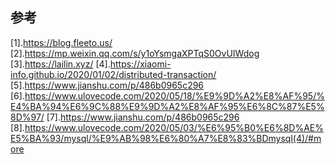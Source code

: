 ## 参考
[1].https://blog.fleeto.us/ 
[2].https://mp.weixin.qq.com/s/y1oYsmgaXPTqS0OvUIWdog
[3].https://lailin.xyz/
[4].https://xiaomi-info.github.io/2020/01/02/distributed-transaction/
[5].https://www.jianshu.com/p/486b0965c296
[6].https://www.ulovecode.com/2020/05/18/%E9%9D%A2%E8%AF%95/%E4%BA%94%E6%9C%88%E9%9D%A2%E8%AF%95%E6%8C%87%E5%8D%97/
[7].https://www.jianshu.com/p/486b0965c296
[8].https://www.ulovecode.com/2020/05/03/%E6%95%B0%E6%8D%AE%E5%BA%93/mysql/%E9%AB%98%E6%80%A7%E8%83%BDmysql(4)/#more